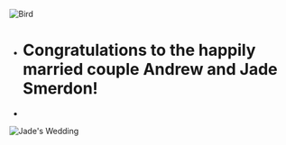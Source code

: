 ![Bird](https://media0.giphy.com/media/495ysA9jpXN4i1ZV2h/giphy.gif)

* # Congratulations to the happily married couple Andrew and Jade Smerdon!
*   
    
![Jade's Wedding](https://s8.postimg.cc/6bnpt3aad/wedding.jpg)
